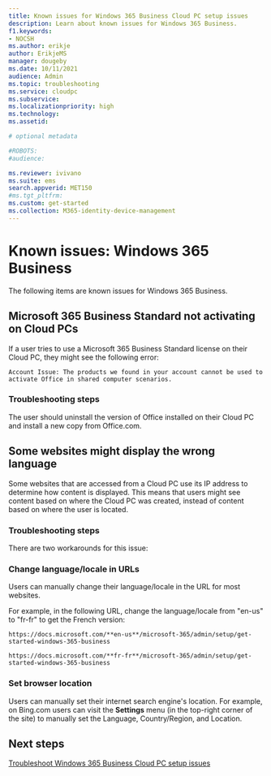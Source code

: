 ```yaml
---
title: Known issues for Windows 365 Business Cloud PC setup issues
description: Learn about known issues for Windows 365 Business.
f1.keywords:
- NOCSH
ms.author: erikje
author: ErikjeMS
manager: dougeby
ms.date: 10/11/2021
audience: Admin
ms.topic: troubleshooting
ms.service: cloudpc
ms.subservice:
ms.localizationpriority: high
ms.technology:
ms.assetid: 

# optional metadata

#ROBOTS:
#audience:

ms.reviewer: ivivano
ms.suite: ems
search.appverid: MET150
#ms.tgt_pltfrm:
ms.custom: get-started
ms.collection: M365-identity-device-management
---
```


# Known issues: Windows 365 Business

The following items are known issues for Windows 365 Business.

## Microsoft 365 Business Standard not activating on Cloud PCs

If a user tries to use a Microsoft 365 Business Standard license on their Cloud PC, they might see the following error:

``Account Issue: The products we found in your account cannot be used to activate Office in shared computer scenarios.``

### Troubleshooting steps

The user should uninstall the version of Office installed on their Cloud PC and install a new copy from Office.com.

## Some websites might display the wrong language

Some websites that are accessed from a Cloud PC use its IP address to determine how content is displayed. This means that users might see content based on where the Cloud PC was created, instead of content based on where the user is located.  

### Troubleshooting steps

There are two workarounds for this issue:

### Change language/locale in URLs

Users can manually change their language/locale in the URL for most websites.

For example, in the following URL, change the language/locale from "en-us" to "fr-fr" to get the French version:

``https://docs.microsoft.com/**en-us**/microsoft-365/admin/setup/get-started-windows-365-business``  

``https://docs.microsoft.com/**fr-fr**/microsoft-365/admin/setup/get-started-windows-365-business``

### Set browser location

Users can manually set their internet search engine's location. For example, on Bing.com users can visit the **Settings** menu (in the top-right corner of the site) to manually set the Language, Country/Region, and Location.

## Next steps

[Troubleshoot Windows 365 Business Cloud PC setup issues](troubleshoot-windows-365-business.md)

